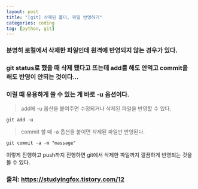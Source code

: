 ```yaml
---
layout: post
title: "[git] 삭제된 폴더, 파일 반영하기"
categories: coding
tag: [python, git]
---
```


### 분명히 로컬에서 삭제한 파일인데 원격에 반영되지 않는 경우가 있다.
### git status로 했을 때 삭제 됐다고 뜨는데 add를 해도 안먹고 commit을 해도 반영이 안되는 것이다...

### 이럴 때 유용하게 쓸 수 있는 게 바로 -u 옵션이다.
> add에 -u 옵션을 붙여주면 수정되거나 삭제된 파일을 반영할 수 있다.
```
git add -u
```
> commit 할 때 -a 옵션을 붙이면 삭제된 파일만 반영된다.
```
git commit -a -m "massage"
```
이렇게 진행하고 push까지 진행하면 git에서 삭제한 파일까지 깔끔하게 반영되는 것을 볼 수 있다.


### 출처: https://studyingfox.tistory.com/12